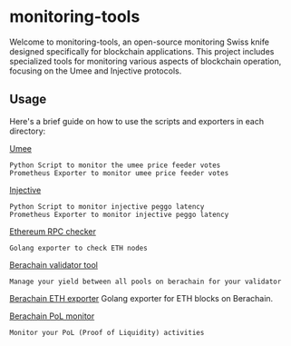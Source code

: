 # monitoring-tools
Welcome to monitoring-tools, an open-source monitoring Swiss knife designed specifically for blockchain applications.
This project includes specialized tools for monitoring various aspects of blockchain operation, focusing on the Umee and Injective protocols.

## Usage

Here's a brief guide on how to use the scripts and exporters in each directory:

[Umee](./umee)

    Python Script to monitor the umee price feeder votes
    Prometheus Exporter to monitor umee price feeder votes

[Injective](./injective)

    Python Script to monitor injective peggo latency
    Prometheus Exporter to monitor injective peggo latency

[Ethereum RPC checker](./ethereum-rpc-checker/)

    Golang exporter to check ETH nodes

[Berachain validator tool](https://github.com/Skalv/validatorTools)

    Manage your yield between all pools on berachain for your validator

[ Berachain ETH exporter](./berachain-eth-exporter/)
    Golang exporter for ETH blocks on Berachain.

[Berachain PoL monitor](./berachain-pol)

    Monitor your PoL (Proof of Liquidity) activities
